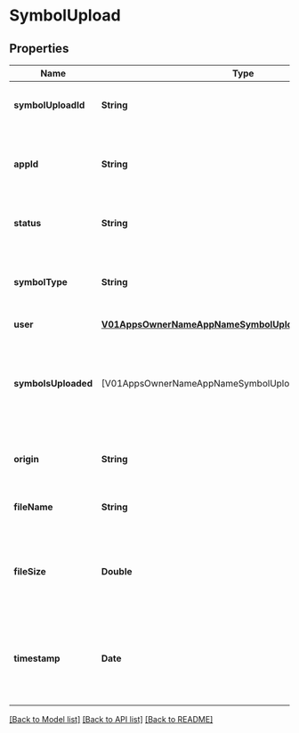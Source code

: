 # SymbolUpload

## Properties
Name | Type | Description | Notes
------------ | ------------- | ------------- | -------------
**symbolUploadId** | **String** | The id for the current symbol upload | 
**appId** | **String** | The application that this symbol upload belongs to | 
**status** | **String** | The current status for the symbol upload | 
**symbolType** | **String** | The type of the symbol for the current symbol upload | 
**user** | [**V01AppsOwnerNameAppNameSymbolUploadsUser**](V01AppsOwnerNameAppNameSymbolUploadsUser.md) |  | [optional] 
**symbolsUploaded** | [V01AppsOwnerNameAppNameSymbolUploadsSymbolsUploaded] | The symbols found in the upload. This may be empty until the status is indexed | [optional] 
**origin** | **String** | The origin of the symbol upload | [optional] 
**fileName** | **String** | The file name for the symbol upload | [optional] 
**fileSize** | **Double** | The size of the file in Mebibytes. This may be 0 until the status is indexed | [optional] 
**timestamp** | **Date** | When the symbol upload was committed, or last transaction time if not committed | [optional] 

[[Back to Model list]](../README.md#documentation-for-models) [[Back to API list]](../README.md#documentation-for-api-endpoints) [[Back to README]](../README.md)


